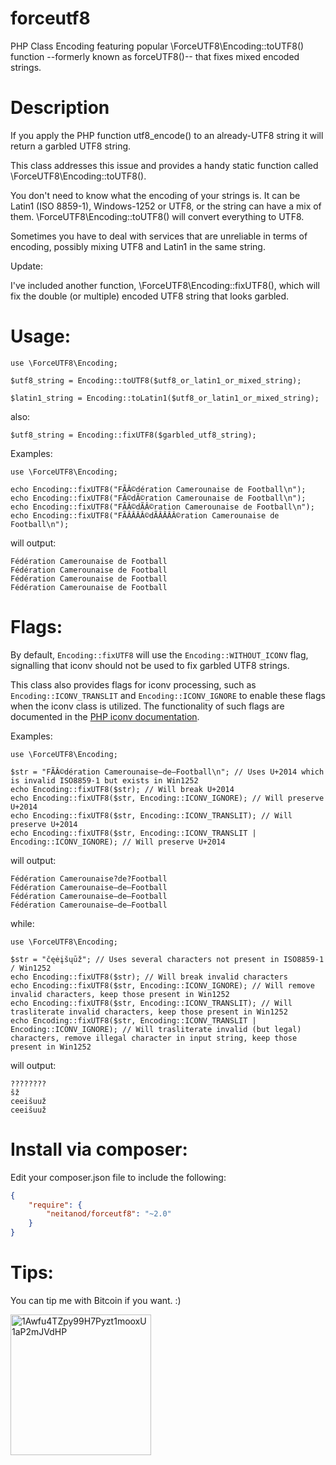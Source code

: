 forceutf8
=========

PHP Class Encoding featuring popular \ForceUTF8\Encoding::toUTF8() function --formerly known as forceUTF8()-- that fixes mixed encoded strings.

Description
===========

If you apply the PHP function utf8_encode() to an already-UTF8 string it will return a garbled UTF8 string.

This class addresses this issue and provides a handy static function called \ForceUTF8\Encoding::toUTF8().

You don't need to know what the encoding of your strings is. It can be Latin1 (ISO 8859-1), Windows-1252 or UTF8, or the string can have a mix of them. \ForceUTF8\Encoding::toUTF8() will convert everything to UTF8.

Sometimes you have to deal with services that are unreliable in terms of encoding, possibly mixing UTF8 and Latin1 in the same string.

Update:

I've included another function, \ForceUTF8\Encoding::fixUTF8(), which will fix the double (or multiple) encoded UTF8 string that looks garbled.

Usage:
======

    use \ForceUTF8\Encoding;

    $utf8_string = Encoding::toUTF8($utf8_or_latin1_or_mixed_string);

    $latin1_string = Encoding::toLatin1($utf8_or_latin1_or_mixed_string);

also:

    $utf8_string = Encoding::fixUTF8($garbled_utf8_string);

Examples:

    use \ForceUTF8\Encoding;

    echo Encoding::fixUTF8("FÃÂ©dération Camerounaise de Football\n");
    echo Encoding::fixUTF8("FÃ©dÃ©ration Camerounaise de Football\n");
    echo Encoding::fixUTF8("FÃÂ©dÃÂ©ration Camerounaise de Football\n");
    echo Encoding::fixUTF8("FÃÂÂÂÂ©dÃÂÂÂÂ©ration Camerounaise de Football\n");

will output:

    Fédération Camerounaise de Football
    Fédération Camerounaise de Football
    Fédération Camerounaise de Football
    Fédération Camerounaise de Football
    
Flags:
========
By default, `Encoding::fixUTF8` will use the `Encoding::WITHOUT_ICONV` flag, signalling that iconv should not be used to fix garbled UTF8 strings.

This class also provides flags for iconv processing, such as `Encoding::ICONV_TRANSLIT` and `Encoding::ICONV_IGNORE` to enable these flags when the iconv class is utilized. The functionality of such flags are documented in the [PHP iconv documentation](http://php.net/manual/en/function.iconv.php).

Examples:

    use \ForceUTF8\Encoding;
    
    $str = "FÃÂ©dération Camerounaise—de—Football\n"; // Uses U+2014 which is invalid ISO8859-1 but exists in Win1252
    echo Encoding::fixUTF8($str); // Will break U+2014
    echo Encoding::fixUTF8($str, Encoding::ICONV_IGNORE); // Will preserve U+2014
    echo Encoding::fixUTF8($str, Encoding::ICONV_TRANSLIT); // Will preserve U+2014
    echo Encoding::fixUTF8($str, Encoding::ICONV_TRANSLIT | Encoding::ICONV_IGNORE); // Will preserve U+2014

will output:

    Fédération Camerounaise?de?Football
    Fédération Camerounaise—de—Football
    Fédération Camerounaise—de—Football
    Fédération Camerounaise—de—Football

while:

    use \ForceUTF8\Encoding;

    $str = "čęėįšųūž"; // Uses several characters not present in ISO8859-1 / Win1252
    echo Encoding::fixUTF8($str); // Will break invalid characters
    echo Encoding::fixUTF8($str, Encoding::ICONV_IGNORE); // Will remove invalid characters, keep those present in Win1252
    echo Encoding::fixUTF8($str, Encoding::ICONV_TRANSLIT); // Will trasliterate invalid characters, keep those present in Win1252
    echo Encoding::fixUTF8($str, Encoding::ICONV_TRANSLIT | Encoding::ICONV_IGNORE); // Will trasliterate invalid (but legal) characters, remove illegal character in input string, keep those present in Win1252

will output:

    ????????
    šž
    ceeišuuž
    ceeišuuž


Install via composer:
=====================
Edit your composer.json file to include the following:

```json
{
    "require": {
        "neitanod/forceutf8": "~2.0"
    }
}
```

Tips:
=====
You can tip me with Bitcoin if you want. :)

<img src="resources/wallet.jpg" width="225" alt="1Awfu4TZpy99H7Pyzt1mooxU1aP2mJVdHP">
